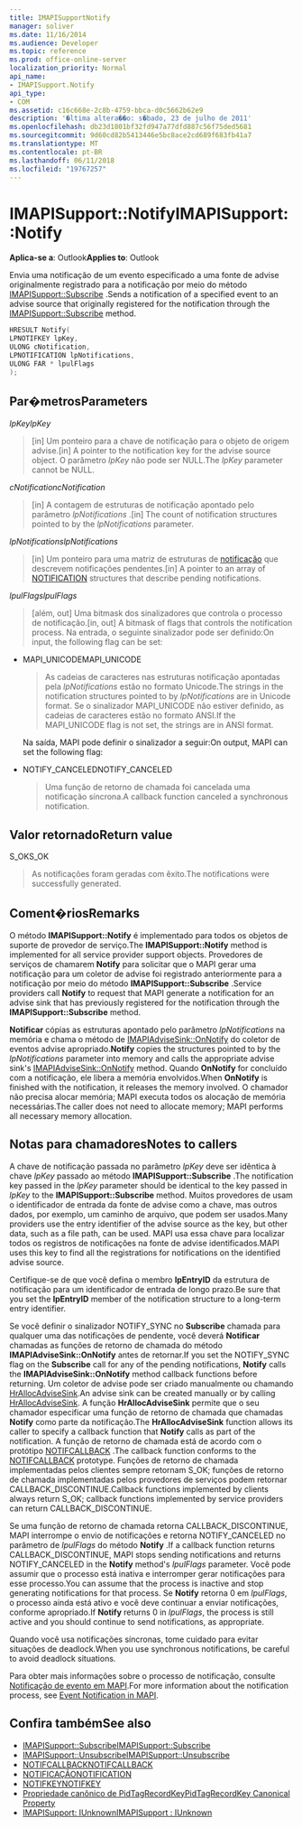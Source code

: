 ```yaml
---
title: IMAPISupportNotify
manager: soliver
ms.date: 11/16/2014
ms.audience: Developer
ms.topic: reference
ms.prod: office-online-server
localization_priority: Normal
api_name:
- IMAPISupport.Notify
api_type:
- COM
ms.assetid: c16c668e-2c8b-4759-bbca-d0c5662b62e9
description: '�ltima altera��o: s�bado, 23 de julho de 2011'
ms.openlocfilehash: db23d1801bf32fd947a77dfd887c56f75ded5681
ms.sourcegitcommit: 9d60cd82b5413446e5bc8ace2cd689f683fb41a7
ms.translationtype: MT
ms.contentlocale: pt-BR
ms.lasthandoff: 06/11/2018
ms.locfileid: "19767257"
---
```

# <a name="imapisupportnotify"></a><span data-ttu-id="cb721-103">IMAPISupport::Notify</span><span class="sxs-lookup"><span data-stu-id="cb721-103">IMAPISupport::Notify</span></span>

<span data-ttu-id="cb721-104">**Aplica-se a**: Outlook</span><span class="sxs-lookup"><span data-stu-id="cb721-104">**Applies to**: Outlook</span></span> 
  
<span data-ttu-id="cb721-105">Envia uma notificação de um evento especificado a uma fonte de advise originalmente registrado para a notificação por meio do método [IMAPISupport::Subscribe](imapisupport-subscribe.md) .</span><span class="sxs-lookup"><span data-stu-id="cb721-105">Sends a notification of a specified event to an advise source that originally registered for the notification through the [IMAPISupport::Subscribe](imapisupport-subscribe.md) method.</span></span> 
  
```cpp
HRESULT Notify(
LPNOTIFKEY lpKey,
ULONG cNotification,
LPNOTIFICATION lpNotifications,
ULONG FAR * lpulFlags
);
```

## <a name="parameters"></a><span data-ttu-id="cb721-106">Par�metros</span><span class="sxs-lookup"><span data-stu-id="cb721-106">Parameters</span></span>

<span data-ttu-id="cb721-107">_lpKey_</span><span class="sxs-lookup"><span data-stu-id="cb721-107">_lpKey_</span></span>
  
> <span data-ttu-id="cb721-108">[in] Um ponteiro para a chave de notificação para o objeto de origem advise.</span><span class="sxs-lookup"><span data-stu-id="cb721-108">[in] A pointer to the notification key for the advise source object.</span></span> <span data-ttu-id="cb721-109">O parâmetro _lpKey_ não pode ser NULL.</span><span class="sxs-lookup"><span data-stu-id="cb721-109">The  _lpKey_ parameter cannot be NULL.</span></span> 
    
<span data-ttu-id="cb721-110">_cNotification_</span><span class="sxs-lookup"><span data-stu-id="cb721-110">_cNotification_</span></span>
  
> <span data-ttu-id="cb721-111">[in] A contagem de estruturas de notificação apontado pelo parâmetro _lpNotifications_ .</span><span class="sxs-lookup"><span data-stu-id="cb721-111">[in] The count of notification structures pointed to by the  _lpNotifications_ parameter.</span></span> 
    
<span data-ttu-id="cb721-112">_lpNotifications_</span><span class="sxs-lookup"><span data-stu-id="cb721-112">_lpNotifications_</span></span>
  
> <span data-ttu-id="cb721-113">[in] Um ponteiro para uma matriz de estruturas de [notificação](notification.md) que descrevem notificações pendentes.</span><span class="sxs-lookup"><span data-stu-id="cb721-113">[in] A pointer to an array of [NOTIFICATION](notification.md) structures that describe pending notifications.</span></span> 
    
<span data-ttu-id="cb721-114">_lpulFlags_</span><span class="sxs-lookup"><span data-stu-id="cb721-114">_lpulFlags_</span></span>
  
> <span data-ttu-id="cb721-115">[além, out] Uma bitmask dos sinalizadores que controla o processo de notificação.</span><span class="sxs-lookup"><span data-stu-id="cb721-115">[in, out] A bitmask of flags that controls the notification process.</span></span> <span data-ttu-id="cb721-116">Na entrada, o seguinte sinalizador pode ser definido:</span><span class="sxs-lookup"><span data-stu-id="cb721-116">On input, the following flag can be set:</span></span>
    
  - <span data-ttu-id="cb721-117">MAPI_UNICODE</span><span class="sxs-lookup"><span data-stu-id="cb721-117">MAPI_UNICODE</span></span> 
    
    > <span data-ttu-id="cb721-118">As cadeias de caracteres nas estruturas notificação apontadas pela _lpNotifications_ estão no formato Unicode.</span><span class="sxs-lookup"><span data-stu-id="cb721-118">The strings in the notification structures pointed to by  _lpNotifications_ are in Unicode format.</span></span> <span data-ttu-id="cb721-119">Se o sinalizador MAPI_UNICODE não estiver definido, as cadeias de caracteres estão no formato ANSI.</span><span class="sxs-lookup"><span data-stu-id="cb721-119">If the MAPI_UNICODE flag is not set, the strings are in ANSI format.</span></span> 

    <span data-ttu-id="cb721-120">Na saída, MAPI pode definir o sinalizador a seguir:</span><span class="sxs-lookup"><span data-stu-id="cb721-120">On output, MAPI can set the following flag:</span></span>
        
  - <span data-ttu-id="cb721-121">NOTIFY_CANCELED</span><span class="sxs-lookup"><span data-stu-id="cb721-121">NOTIFY_CANCELED</span></span> 
    
    > <span data-ttu-id="cb721-122">Uma função de retorno de chamada foi cancelada uma notificação síncrona.</span><span class="sxs-lookup"><span data-stu-id="cb721-122">A callback function canceled a synchronous notification.</span></span>
    
## <a name="return-value"></a><span data-ttu-id="cb721-123">Valor retornado</span><span class="sxs-lookup"><span data-stu-id="cb721-123">Return value</span></span>

<span data-ttu-id="cb721-124">S_OK</span><span class="sxs-lookup"><span data-stu-id="cb721-124">S_OK</span></span> 
  
> <span data-ttu-id="cb721-125">As notificações foram geradas com êxito.</span><span class="sxs-lookup"><span data-stu-id="cb721-125">The notifications were successfully generated.</span></span>
    
## <a name="remarks"></a><span data-ttu-id="cb721-126">Coment�rios</span><span class="sxs-lookup"><span data-stu-id="cb721-126">Remarks</span></span>

<span data-ttu-id="cb721-127">O método **IMAPISupport::Notify** é implementado para todos os objetos de suporte de provedor de serviço.</span><span class="sxs-lookup"><span data-stu-id="cb721-127">The **IMAPISupport::Notify** method is implemented for all service provider support objects.</span></span> <span data-ttu-id="cb721-128">Provedores de serviços de chamarem **Notify** para solicitar que o MAPI gerar uma notificação para um coletor de advise foi registrado anteriormente para a notificação por meio do método **IMAPISupport::Subscribe** .</span><span class="sxs-lookup"><span data-stu-id="cb721-128">Service providers call **Notify** to request that MAPI generate a notification for an advise sink that has previously registered for the notification through the **IMAPISupport::Subscribe** method.</span></span> 
  
<span data-ttu-id="cb721-129">**Notificar** cópias as estruturas apontado pelo parâmetro _lpNotifications_ na memória e chama o método de [IMAPIAdviseSink::OnNotify](imapiadvisesink-onnotify.md) do coletor de eventos advise apropriado.</span><span class="sxs-lookup"><span data-stu-id="cb721-129">**Notify** copies the structures pointed to by the  _lpNotifications_ parameter into memory and calls the appropriate advise sink's [IMAPIAdviseSink::OnNotify](imapiadvisesink-onnotify.md) method.</span></span> <span data-ttu-id="cb721-130">Quando **OnNotify** for concluído com a notificação, ele libera a memória envolvidos.</span><span class="sxs-lookup"><span data-stu-id="cb721-130">When **OnNotify** is finished with the notification, it releases the memory involved.</span></span> <span data-ttu-id="cb721-131">O chamador não precisa alocar memória; MAPI executa todos os alocação de memória necessárias.</span><span class="sxs-lookup"><span data-stu-id="cb721-131">The caller does not need to allocate memory; MAPI performs all necessary memory allocation.</span></span> 
  
## <a name="notes-to-callers"></a><span data-ttu-id="cb721-132">Notas para chamadores</span><span class="sxs-lookup"><span data-stu-id="cb721-132">Notes to callers</span></span>

<span data-ttu-id="cb721-133">A chave de notificação passada no parâmetro _lpKey_ deve ser idêntica à chave _lpKey_ passado ao método **IMAPISupport::Subscribe** .</span><span class="sxs-lookup"><span data-stu-id="cb721-133">The notification key passed in the  _lpKey_ parameter should be identical to the key passed in  _lpKey_ to the **IMAPISupport::Subscribe** method.</span></span> <span data-ttu-id="cb721-134">Muitos provedores de usam o identificador de entrada da fonte de advise como a chave, mas outros dados, por exemplo, um caminho de arquivo, que podem ser usados.</span><span class="sxs-lookup"><span data-stu-id="cb721-134">Many providers use the entry identifier of the advise source as the key, but other data, such as a file path, can be used.</span></span> <span data-ttu-id="cb721-135">MAPI usa essa chave para localizar todos os registros de notificações na fonte de advise identificados.</span><span class="sxs-lookup"><span data-stu-id="cb721-135">MAPI uses this key to find all the registrations for notifications on the identified advise source.</span></span> 
  
<span data-ttu-id="cb721-136">Certifique-se de que você defina o membro **lpEntryID** da estrutura de notificação para um identificador de entrada de longo prazo.</span><span class="sxs-lookup"><span data-stu-id="cb721-136">Be sure that you set the **lpEntryID** member of the notification structure to a long-term entry identifier.</span></span> 
  
<span data-ttu-id="cb721-137">Se você definir o sinalizador NOTIFY_SYNC no **Subscribe** chamada para qualquer uma das notificações de pendente, você deverá **Notificar** chamadas as funções de retorno de chamada do método **IMAPIAdviseSink::OnNotify** antes de retornar.</span><span class="sxs-lookup"><span data-stu-id="cb721-137">If you set the NOTIFY_SYNC flag on the **Subscribe** call for any of the pending notifications, **Notify** calls the **IMAPIAdviseSink::OnNotify** method callback functions before returning.</span></span> <span data-ttu-id="cb721-138">Um coletor de advise pode ser criado manualmente ou chamando [HrAllocAdviseSink](hrallocadvisesink.md).</span><span class="sxs-lookup"><span data-stu-id="cb721-138">An advise sink can be created manually or by calling [HrAllocAdviseSink](hrallocadvisesink.md).</span></span> <span data-ttu-id="cb721-139">A função **HrAllocAdviseSink** permite que o seu chamador especificar uma função de retorno de chamada que chamadas **Notify** como parte da notificação.</span><span class="sxs-lookup"><span data-stu-id="cb721-139">The **HrAllocAdviseSink** function allows its caller to specify a callback function that **Notify** calls as part of the notification.</span></span> <span data-ttu-id="cb721-140">A função de retorno de chamada está de acordo com o protótipo [NOTIFCALLBACK](notifcallback.md) .</span><span class="sxs-lookup"><span data-stu-id="cb721-140">The callback function conforms to the [NOTIFCALLBACK](notifcallback.md) prototype.</span></span> <span data-ttu-id="cb721-141">Funções de retorno de chamada implementadas pelos clientes sempre retornam S_OK; funções de retorno de chamada implementadas pelos provedores de serviços podem retornar CALLBACK_DISCONTINUE.</span><span class="sxs-lookup"><span data-stu-id="cb721-141">Callback functions implemented by clients always return S_OK; callback functions implemented by service providers can return CALLBACK_DISCONTINUE.</span></span> 
  
<span data-ttu-id="cb721-142">Se uma função de retorno de chamada retorna CALLBACK_DISCONTINUE, MAPI interrompe o envio de notificações e retorna NOTIFY_CANCELED no parâmetro de _lpulFlags_ do método **Notify** .</span><span class="sxs-lookup"><span data-stu-id="cb721-142">If a callback function returns CALLBACK_DISCONTINUE, MAPI stops sending notifications and returns NOTIFY_CANCELED in the **Notify** method's  _lpulFlags_ parameter.</span></span> <span data-ttu-id="cb721-143">Você pode assumir que o processo está inativa e interromper gerar notificações para esse processo.</span><span class="sxs-lookup"><span data-stu-id="cb721-143">You can assume that the process is inactive and stop generating notifications for that process.</span></span> <span data-ttu-id="cb721-144">Se **Notify** retorna 0 em _lpulFlags_, o processo ainda está ativo e você deve continuar a enviar notificações, conforme apropriado.</span><span class="sxs-lookup"><span data-stu-id="cb721-144">If **Notify** returns 0 in  _lpulFlags_, the process is still active and you should continue to send notifications, as appropriate.</span></span>
  
<span data-ttu-id="cb721-145">Quando você usa notificações síncronas, tome cuidado para evitar situações de deadlock.</span><span class="sxs-lookup"><span data-stu-id="cb721-145">When you use synchronous notifications, be careful to avoid deadlock situations.</span></span>
  
<span data-ttu-id="cb721-146">Para obter mais informações sobre o processo de notificação, consulte [Notificação de evento em MAPI](event-notification-in-mapi.md).</span><span class="sxs-lookup"><span data-stu-id="cb721-146">For more information about the notification process, see [Event Notification in MAPI](event-notification-in-mapi.md).</span></span> 
  
## <a name="see-also"></a><span data-ttu-id="cb721-147">Confira também</span><span class="sxs-lookup"><span data-stu-id="cb721-147">See also</span></span>

- [<span data-ttu-id="cb721-148">IMAPISupport::Subscribe</span><span class="sxs-lookup"><span data-stu-id="cb721-148">IMAPISupport::Subscribe</span></span>](imapisupport-subscribe.md)  
- [<span data-ttu-id="cb721-149">IMAPISupport::Unsubscribe</span><span class="sxs-lookup"><span data-stu-id="cb721-149">IMAPISupport::Unsubscribe</span></span>](imapisupport-unsubscribe.md)  
- [<span data-ttu-id="cb721-150">NOTIFCALLBACK</span><span class="sxs-lookup"><span data-stu-id="cb721-150">NOTIFCALLBACK</span></span>](notifcallback.md) 
- [<span data-ttu-id="cb721-151">NOTIFICAÇÃO</span><span class="sxs-lookup"><span data-stu-id="cb721-151">NOTIFICATION</span></span>](notification.md)  
- [<span data-ttu-id="cb721-152">NOTIFKEY</span><span class="sxs-lookup"><span data-stu-id="cb721-152">NOTIFKEY</span></span>](notifkey.md)  
- [<span data-ttu-id="cb721-153">Propriedade canônico de PidTagRecordKey</span><span class="sxs-lookup"><span data-stu-id="cb721-153">PidTagRecordKey Canonical Property</span></span>](pidtagrecordkey-canonical-property.md)  
- [<span data-ttu-id="cb721-154">IMAPISupport: IUnknown</span><span class="sxs-lookup"><span data-stu-id="cb721-154">IMAPISupport : IUnknown</span></span>](imapisupportiunknown.md)

